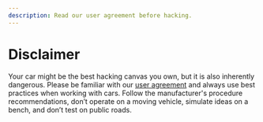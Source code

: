 ```yaml
---
description: Read our user agreement before hacking.
---
```


# Disclaimer

Your car might be the best hacking canvas you own, but it is also inherently dangerous. Please be familiar with our [user agreement](https://www.macchina.cc/content/disclaimer) and always use best practices when working with cars. Follow the manufacturer's procedure recommendations, don’t operate on a moving vehicle, simulate ideas on a bench, and don’t test on public roads.

